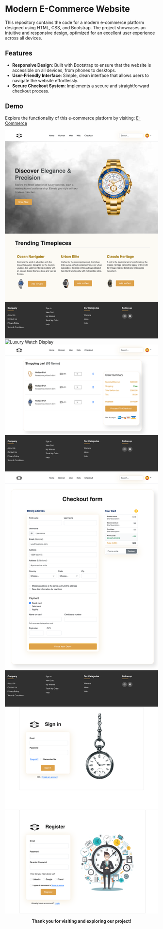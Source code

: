 # Modern E-Commerce Website

This repository contains the code for a modern e-commerce platform designed using HTML, CSS, and Bootstrap. The project showcases an intuitive and responsive design, optimized for an excellent user experience across all devices.

## Features

- **Responsive Design**: Built with Bootstrap to ensure that the website is accessible on all devices, from phones to desktops.
- **User-Friendly Interface**: Simple, clean interface that allows users to navigate the website effortlessly.
- **Secure Checkout System**: Implements a secure and straightforward checkout process.

## Demo

Explore the functionality of this e-commerce platform by visiting: [E-Commerce](http://127.0.0.1:5500/index.html)

![Luxury Watch Display](./images/readme/home.png)
![Luxury Watch Display](./images/readme/product.html.png)
![Luxury Watch Display](./images/readme/cart.html.png)
![Luxury Watch Display](./images/readme/checkout.html.png)
![Luxury Watch Display](./images/readme/login.html.png)
![Luxury Watch Display](./images/readme/register.html.png)

<p align="center"><b>
 Thank you for visiting and exploring our project!</b>
</p>

